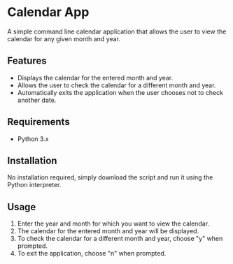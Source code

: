 # Calendar App

A simple command line calendar application that allows the user to view the calendar for any given month and year.

## Features

* Displays the calendar for the entered month and year.
* Allows the user to check the calendar for a different month and year.
* Automatically exits the application when the user chooses not to check another date.

## Requirements

* Python 3.x

## Installation

No installation required, simply download the script and run it using the Python interpreter.

## Usage

1. Enter the year and month for which you want to view the calendar.
2. The calendar for the entered month and year will be displayed.
3. To check the calendar for a different month and year, choose "y" when prompted.
4. To exit the application, choose "n" when prompted.


